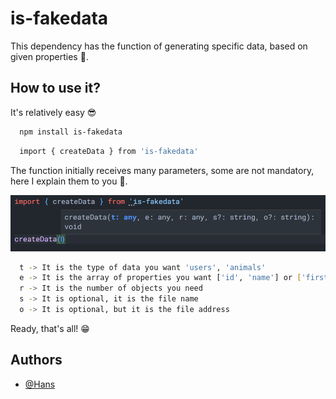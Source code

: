 
# is-fakedata

This dependency has the function of generating specific data, based on given properties 🚀.




## How to use it?

It's relatively easy 😎


```bash
  npm install is-fakedata
```
```bash
  import { createData } from 'is-fakedata'
```

The function initially receives many parameters, some are not mandatory, here I explain them to you 🙌.

![App Screenshot](	https://github.com/HansM7/is_fakedata/blob/master/function.png?raw=true)

```bash
  t -> It is the type of data you want 'users', 'animals'
  e -> It is the array of properties you want ['id', 'name'] or ['first_name']
  r -> It is the number of objects you need
  s -> It is optional, it is the file name
  o -> It is optional, but it is the file address
```

Ready, that's all! 😁
## Authors

- [@Hans](https://www.github.com/octokatherine)


